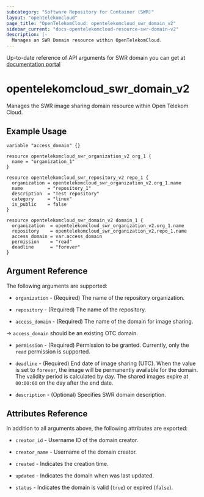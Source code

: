 ```yaml
---
subcategory: "Software Repository for Container (SWR)"
layout: "opentelekomcloud"
page_title: "OpenTelekomCloud: opentelekomcloud_swr_domain_v2"
sidebar_current: "docs-opentelekomcloud-resource-swr-domain-v2"
description: |-
  Manages an SWR Domain resource within OpenTelekomCloud.
---
```


Up-to-date reference of API arguments for SWR domain you can get at
[documentation portal](https://docs.otc.t-systems.com/software-repository-container/api-ref/api)

# opentelekomcloud_swr_domain_v2

Manages the SWR image sharing domain resource within Open Telekom Cloud.

## Example Usage

```hcl
variable "access_domain" {}

resource opentelekomcloud_swr_organization_v2 org_1 {
  name = "organization_1"
}

resource opentelekomcloud_swr_repository_v2 repo_1 {
  organization = opentelekomcloud_swr_organization_v2.org_1.name
  name         = "repository_1"
  description  = "Test repository"
  category     = "linux"
  is_public    = false
}

resource opentelekomcloud_swr_domain_v2 domain_1 {
  organization  = opentelekomcloud_swr_organization_v2.org_1.name
  repository    = opentelekomcloud_swr_organization_v2.repo_1.name
  access_domain = var.access_domain
  permission    = "read"
  deadline      = "forever"
}
```

## Argument Reference

The following arguments are supported:

* `organization` - (Required) The name of the repository organization.

* `repository` - (Required) The name of the repository.

* `access_domain` - (Required) The name of the domain for image sharing.

-> `access_domain` should be an existing OTC domain.

* `permission` - (Required) Permission to be granted. Currently, only the `read` permission is supported.

* `deadline` - (Required) End date of image sharing (UTC). When the value is set to `forever`,
  the image will be permanently available for the domain. The validity period is calculated by day.
  The shared images expire at `00:00:00` on the day after the end date.

* `description` - (Optional) Specifies SWR domain description.

## Attributes Reference

In addition to all arguments above, the following attributes are exported:

* `creator_id` - Username ID of the domain creator.

* `creator_name` - Username of the domain creator.

* `created` - Indicates the creation time.

* `updated` - Indicates the domain when was last updated.

* `status` - Indicates the domain is valid (`true`) or expired (`false`).
